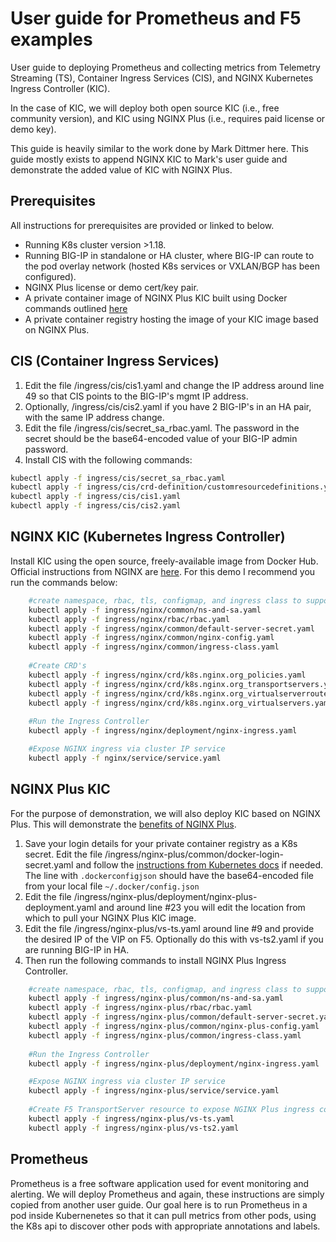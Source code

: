 # User guide for Prometheus and F5 examples
User guide to deploying Prometheus and collecting metrics from Telemetry Streaming (TS), Container Ingress Services (CIS), and NGINX Kubernetes Ingress Controller (KIC).

In the case of KIC, we will deploy both open source KIC (i.e., free community version), and KIC using NGINX Plus (i.e., requires paid license or demo key).

This guide is heavily similar to the work done by Mark Dittmer here. This guide mostly exists to append NGINX KIC to Mark's user guide and demonstrate the added value of KIC with NGINX Plus.

## Prerequisites
All instructions for prerequisites are provided or linked to below.
- Running K8s cluster version >1.18.
- Running BIG-IP in standalone or HA cluster, where BIG-IP can route to the pod overlay network (hosted K8s services or VXLAN/BGP has been configured).
- NGINX Plus license or demo cert/key pair.
- A private container image of NGINX Plus KIC built using Docker commands outlined [here](https://docs.nginx.com/nginx-ingress-controller/installation/building-ingress-controller-image/)
- A private container registry hosting the image of your KIC image based on NGINX Plus.

## CIS (Container Ingress Services)
1. Edit the file /ingress/cis/cis1.yaml and change the IP address around line 49 so that CIS points to the BIG-IP's mgmt IP address.
2. Optionally, /ingress/cis/cis2.yaml if you have 2 BIG-IP's in an HA pair, with the same IP address change.
3. Edit the file /ingress/cis/secret_sa_rbac.yaml. The password in the secret should be the base64-encoded value of your BIG-IP admin password.
4. Install CIS with the following commands:
```bash
kubectl apply -f ingress/cis/secret_sa_rbac.yaml
kubectl apply -f ingress/cis/crd-definition/customresourcedefinitions.yaml
kubectl apply -f ingress/cis/cis1.yaml
kubectl apply -f ingress/cis/cis2.yaml
```

## NGINX KIC (Kubernetes Ingress Controller)
Install KIC using the open source, freely-available image from Docker Hub. Official instructions from NGINX are [here](https://docs.nginx.com/nginx-ingress-controller/installation/installation-with-manifests/). For this demo I recommend you run the commands below:
````bash
    #create namespace, rbac, tls, configmap, and ingress class to support KIC
    kubectl apply -f ingress/nginx/common/ns-and-sa.yaml
    kubectl apply -f ingress/nginx/rbac/rbac.yaml
    kubectl apply -f ingress/nginx/common/default-server-secret.yaml
    kubectl apply -f ingress/nginx/common/nginx-config.yaml
    kubectl apply -f ingress/nginx/common/ingress-class.yaml
    
    #Create CRD's
    kubectl apply -f ingress/nginx/crd/k8s.nginx.org_policies.yaml
    kubectl apply -f ingress/nginx/crd/k8s.nginx.org_transportservers.yaml
    kubectl apply -f ingress/nginx/crd/k8s.nginx.org_virtualserverroutes.yaml
    kubectl apply -f ingress/nginx/crd/k8s.nginx.org_virtualservers.yaml
    
    #Run the Ingress Controller
    kubectl apply -f ingress/nginx/deployment/nginx-ingress.yaml

    #Expose NGINX ingress via cluster IP service
    kubectl apply -f nginx/service/service.yaml
````
## NGINX Plus KIC
For the purpose of demonstration, we will also deploy KIC based on NGINX Plus. This will demonstrate the [benefits of NGINX Plus](https://www.nginx.com/products/nginx/#compare-versions).
1. Save your login details for your private container registry as a K8s secret. Edit the file /ingress/nginx-plus/common/docker-login-secret.yaml and follow the [instructions from Kubernetes docs](https://kubernetes.io/docs/tasks/configure-pod-container/pull-image-private-registry/) if needed. The line with ```.dockerconfigjson``` should have the base64-encoded file from your local file ```~/.docker/config.json```
2. Edit the file /ingress/nginx-plus/deployment/nginx-plus-deployment.yaml and around line #23 you will edit the location from which to pull your NGINX Plus KIC image.
3. Edit the file /ingress/nginx-plus/vs-ts.yaml around line #9 and provide the desired IP of the VIP on F5. Optionally do this with vs-ts2.yaml if you are running BIG-IP in HA.
4. Then run the following commands to install NGINX Plus Ingress Controller.
````bash
    #create namespace, rbac, tls, configmap, and ingress class to support KIC
    kubectl apply -f ingress/nginx-plus/common/ns-and-sa.yaml
    kubectl apply -f ingress/nginx-plus/rbac/rbac.yaml
    kubectl apply -f ingress/nginx-plus/common/default-server-secret.yaml
    kubectl apply -f ingress/nginx-plus/common/nginx-plus-config.yaml
    kubectl apply -f ingress/nginx-plus/common/ingress-class.yaml
    
    #Run the Ingress Controller
    kubectl apply -f ingress/nginx-plus/deployment/nginx-ingress.yaml

    #Expose NGINX ingress via cluster IP service
    kubectl apply -f ingress/nginx-plus/service/service.yaml
    
    #Create F5 TransportServer resource to expose NGINX Plus ingress controller via F5 BIG-IP
    kubectl apply -f ingress/nginx-plus/vs-ts.yaml
    kubectl apply -f ingress/nginx-plus/vs-ts2.yaml
````
## Prometheus
Prometheus is a free software application used for event monitoring and alerting. We will deploy Prometheus and again, these instructions are simply copied from another user guide. Our goal here is to run Prometheus in a pod inside Kubernenetes so that it can pull metrics from other pods, using the K8s api to discover other pods with appropriate annotations and labels.



